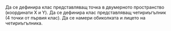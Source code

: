 Да се дефинира клас представляващ точка в двумерното пространство (координати X и Y).
Да се дефинира клас представляващ четириъгълник (4 точки от първия клас).
Да се намери обиколката и лицето на четириъгълника.
